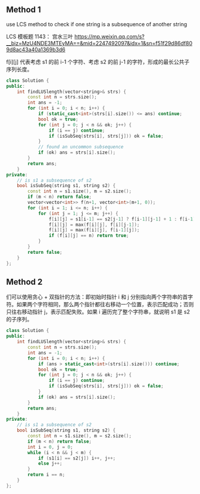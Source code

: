 ## Method 1

use LCS method to check if one string is a subsequence of another string

LCS 模板题 1143：
宫水三叶
https://mp.weixin.qq.com/s?__biz=MzU4NDE3MTEyMA==&mid=2247492097&idx=1&sn=f51f29d86df809d8ac43a40a1369b3d6

f[i][j] 代表考虑 s1 的前 i-1 个字符、考虑 s2 的前 j-1 的字符，形成的最长公共子序列长度。


```cpp
class Solution {
public:
    int findLUSlength(vector<string>& strs) {
        const int n = strs.size();
        int ans = -1;
        for (int i = 0; i < n; i++) {
            if (static_cast<int>(strs[i].size()) <= ans) continue;
            bool ok = true;
            for (int j = 0; j < n && ok; j++) {
                if (i == j) continue;
                if (isSubSeq(strs[i], strs[j])) ok = false;
            }
            // found an uncommon subsequence
            if (ok) ans = strs[i].size();
        }
        return ans;
    }
private:
    // is s1 a subsequence of s2
    bool isSubSeq(string s1, string s2) {
        const int n = s1.size(), m = s2.size();
        if (m < n) return false;
        vector<vector<int>> f(n+1, vector<int>(m+1, 0));
        for (int i = 1; i <= n; i++) {
            for (int j = 1; j <= m; j++) {
                f[i][j] = s1[i-1] == s2[j-1] ? f[i-1][j-1] + 1 : f[i-1][j-1];
                f[i][j] = max(f[i][j], f[i][j-1]);
                f[i][j] = max(f[i][j], f[i-1][j]);
                if (f[i][j] == n) return true;
            }
        }
        return false;
    }
}; 
```


## Method 2

们可以使用贪心 + 双指针的方法：即初始时指针 i 和 j 分别指向两个字符串的首字符。如果两个字符相同，那么两个指针都往右移动一个位置，表示匹配成功；否则只往右移动指针 j，表示匹配失败。如果 i 遍历完了整个字符串，就说明 s1 是 s2 的子序列。

```cpp
class Solution {
public:
    int findLUSlength(vector<string>& strs) {
        const int n = strs.size();
        int ans = -1;
        for (int i = 0; i < n; i++) {
            if (ans > static_cast<int>(strs[i].size())) continue;
            bool ok = true;
            for (int j = 0; j < n && ok; j++) {
                if (i == j) continue;
                if (isSubSeq(strs[i], strs[j])) ok = false;
            }
            if (ok) ans = strs[i].size();
        }
        return ans;
    }
private:
    // is s1 a subsequence of s2
    bool isSubSeq(string s1, string s2) {
        const int n = s1.size(), m = s2.size();
        if (m < n) return false;
        int i = 0, j = 0;
        while (i < n && j < m) {
            if (s1[i] == s2[j]) i++, j++;
            else j++;
        }
        return i == n;
    }
};
```